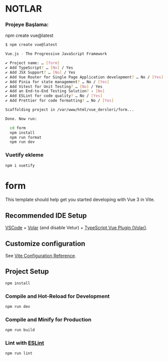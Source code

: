 # NOTLAR

### Projeye Başlama:

npm create vue@latest

```bash
$ npm create vue@latest

Vue.js - The Progressive JavaScript Framework

✔ Project name: … [form]
✔ Add TypeScript? … [No] / Yes
✔ Add JSX Support? … [No] / Yes
✔ Add Vue Router for Single Page Application development? … No / [Yes]
✔ Add Pinia for state management? … No / [Yes]
✔ Add Vitest for Unit Testing? … [No] / Yes
✔ Add an End-to-End Testing Solution? › [No]
✔ Add ESLint for code quality? … No / [Yes]
✔ Add Prettier for code formatting? … No / [Yes]

Scaffolding project in /var/www/html/vue_dersleri/form...

Done. Now run:

  cd form
  npm install
  npm run format
  npm run dev
```

### Vuetify ekleme

```BASH
npm i vuetify
```

# form

This template should help get you started developing with Vue 3 in Vite.

## Recommended IDE Setup

[VSCode](https://code.visualstudio.com/) + [Volar](https://marketplace.visualstudio.com/items?itemName=Vue.volar) (and disable Vetur) + [TypeScript Vue Plugin (Volar)](https://marketplace.visualstudio.com/items?itemName=Vue.vscode-typescript-vue-plugin).

## Customize configuration

See [Vite Configuration Reference](https://vitejs.dev/config/).

## Project Setup

```sh
npm install
```

### Compile and Hot-Reload for Development

```sh
npm run dev
```

### Compile and Minify for Production

```sh
npm run build
```

### Lint with [ESLint](https://eslint.org/)

```sh
npm run lint
```
